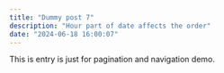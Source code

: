 ```yaml
---
title: "Dummy post 7"
description: "Hour part of date affects the order"
date: "2024-06-18 16:00:07"
---
```


This is entry is just for pagination and navigation demo.